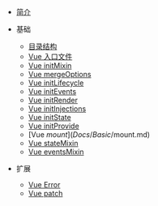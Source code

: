 - [简介](/)

- 基础

  - [目录结构](Docs/Basic/codeDirectoryStructure.md)
  - [Vue 入口文件](Docs/Basic/enterVueFromTheEntryFile.md)
  - [Vue initMixin](Docs/Basic/initMixin.md)
  - [Vue mergeOptions](Docs/Basic/mergeOptions.md)
  - [Vue initLifecycle](Docs/Basic/initLifecycle.md)
  - [Vue initEvents](Docs/Basic/initEvents.md)
  - [Vue initRender](Docs/Basic/initRender.md)
  - [Vue initInjections](Docs/Basic/initInjections.md)
  - [Vue initState](Docs/Basic/initState.md)
  - [Vue initProvide](Docs/Basic/initProvide.md)
  - [Vue $mount](Docs/Basic/$mount.md)
  - [Vue stateMixin](Docs/Basic/stateMixin.md)
  - [Vue eventsMixin](Docs/Basic/eventsMixin.md)

- 扩展

  - [Vue Error](Docs/expand/errorHandler.md)
  - [Vue patch](Docs/expand/patch.md)
